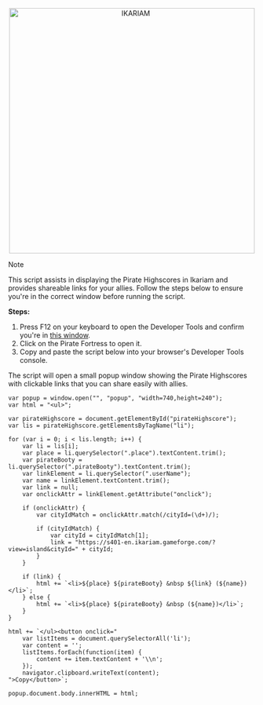<div align="center">
  <img src="https://github.com/user-attachments/assets/8fd27144-6dca-4cb9-91f6-1054c2133bca" alt="IKARIAM" width="500"/>
</div>

> [!NOTE]
> This script assists in displaying the Pirate Highscores in Ikariam and provides shareable links for your allies. Follow the steps below to ensure you're in the correct window before running the script.

**Steps:**

1. Press F12 on your keyboard to open the Developer Tools and confirm you're in [this window](https://imgur.com/a/05FW59V).
2. Click on the Pirate Fortress to open it.
3. Copy and paste the script below into your browser's Developer Tools console.

The script will open a small popup window showing the Pirate Highscores with clickable links that you can share easily with allies.

```
var popup = window.open("", "popup", "width=740,height=240");
var html = "<ul>";

var pirateHighscore = document.getElementById("pirateHighscore");
var lis = pirateHighscore.getElementsByTagName("li");

for (var i = 0; i < lis.length; i++) {
    var li = lis[i];
    var place = li.querySelector(".place").textContent.trim();
    var pirateBooty = li.querySelector(".pirateBooty").textContent.trim();
    var linkElement = li.querySelector(".userName");
    var name = linkElement.textContent.trim();
    var link = null;
    var onclickAttr = linkElement.getAttribute("onclick");
    
    if (onclickAttr) {
        var cityIdMatch = onclickAttr.match(/cityId=(\d+)/);

        if (cityIdMatch) {
            var cityId = cityIdMatch[1];
            link = "https://s401-en.ikariam.gameforge.com/?view=island&cityId=" + cityId;
        }
    }

    if (link) {
        html += `<li>${place} ${pirateBooty} &nbsp ${link} (${name})</li>`;
    } else {
        html += `<li>${place} ${pirateBooty} &nbsp (${name})</li>`;
    }
}

html += `</ul><button onclick="
    var listItems = document.querySelectorAll('li');
    var content = '';
    listItems.forEach(function(item) {
        content += item.textContent + '\\n';
    });
    navigator.clipboard.writeText(content);
">Copy</button>`;

popup.document.body.innerHTML = html;
```
